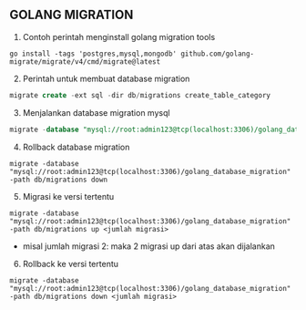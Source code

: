 ## GOLANG MIGRATION ##
1.  Contoh perintah menginstall golang migration tools

```shell
go install -tags 'postgres,mysql,mongodb' github.com/golang-migrate/migrate/v4/cmd/migrate@latest
```

2.  Perintah untuk membuat database migration

```sql
migrate create -ext sql -dir db/migrations create_table_category
```

3. Menjalankan database migration mysql

```sql
migrate -database "mysql://root:admin123@tcp(localhost:3306)/golang_database_migration" -path db/migrations up
```
4.  Rollback database migration

```shell
migrate -database "mysql://root:admin123@tcp(localhost:3306)/golang_database_migration" -path db/migrations down
```

5.  Migrasi ke versi tertentu

```shell
migrate -database "mysql://root:admin123@tcp(localhost:3306)/golang_database_migration" -path db/migrations up <jumlah migrasi>
```
*   misal jumlah migrasi 2: maka 2 migrasi up dari atas akan dijalankan

  6. Rollback ke versi tertentu

```shell
migrate -database "mysql://root:admin123@tcp(localhost:3306)/golang_database_migration" -path db/migrations down <jumlah migrasi>
```
